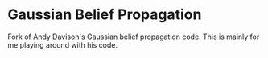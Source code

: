 # Gaussian Belief Propagation

Fork of Andy Davison's Gaussian belief propagation code. This is mainly for me playing around with his code.
